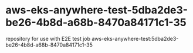 # aws-eks-anywhere-test-5dba2de3-be26-4b8d-a68b-8470a84171c1-35
repository for use with E2E test job aws-eks-anywhere-test:5dba2de3-be26-4b8d-a68b-8470a84171c1-35

